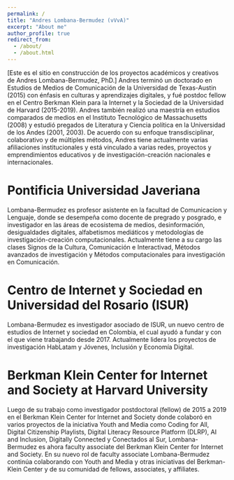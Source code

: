 ```yaml
---
permalink: /
title: "Andres Lombana-Bermudez (vVvA)"
excerpt: "About me"
author_profile: true
redirect_from: 
  - /about/
  - /about.html
---
```


[Este es el sitio en construcción de los proyectos académicos y creativos de Andres Lombana-Bermudez, PhD.]
Andres terminó un doctorado en Estudios de Medios de Comunicación de la Universidad de Texas-Austin (2015) con énfasis en culturas y aprendizajes digitales, y fué postdoc fellow en el Centro Berkman Klein para la Internet y la Sociedad de la Universidad de Harvard (2015-2019).  Andres también realizó una maestría en estudios comparados de medios en el Instituto Tecnológico de Massachusetts (2008) y estudió pregados de Literatura y Ciencia política en la Universidad de los Andes (2001, 2003). De acuerdo con su enfoque transdisciplinar, colaborativo y de múltiples métodos, Andres tiene actualmente varias afiliaciones institucionales y está vinculado a varias redes, proyectos y emprendimientos educativos y de investigación-creación nacionales e internacionales.  

Pontificia Universidad Javeriana
======
 
Lombana-Bermudez es profesor asistente en la facultad de Comunicacion y Lenguaje, donde se desempeña como docente de pregrado y posgrado, e investigador en las áreas de ecosistema de medios, desinformación, desigualdades digitales, alfabetismos mediáticos y metodologías de investigación-creación computacionales. Actualmente tiene a su cargo las clases Signos de la Cultura, Comunicación e Interactivad, Métodos avanzados de investigación y Métodos computacionales para investigación en Comunicación. 

Centro de Internet y Sociedad en Universidad del Rosario (ISUR)
======

Lombana-Bermudez es investigador asociado de ISUR, un nuevo centro de estudios de Internet y sociedad en Colombia, el cual ayudó a fundar y con el que viene trabajando desde 2017. Actualmente lidera los proyectos de investigación HabLatam y Jóvenes, Inclusión y Economía Digital. 

Berkman Klein Center for Internet and Society at Harvard University
======

Luego de su trabajo como investigador postdoctoral (fellow) de 2015 a 2019 en el Berkman Klein Center for Internet and Society donde colaboró en varios proyectos de la iniciativa Youth and Media como Coding for All, Digital Citizenship Playlists, Digital Literacy Resource Platform (DLRP), AI and Inclusion, Digitally Connected y Conectados al Sur, Lombana-Bermudez es ahora faculty associate del Berkman Klein Center for Internet and Society. En su nuevo rol de faculty associate Lombana-Bermudez continúa colaborando con Youth and Media y otras iniciativas del Berkman-Klein Center y de su comunidad de fellows, associates, y affiliates. 
